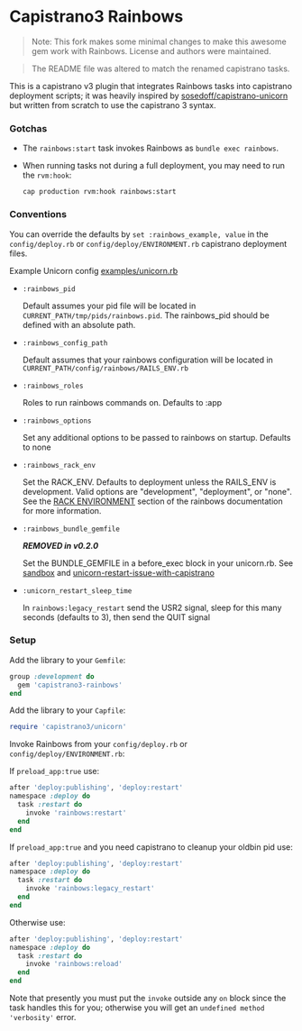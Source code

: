 # Capistrano3 Rainbows

> Note: This fork makes some minimal changes to make this awesome gem work with Rainbows. License and authors were maintained.

> The README file was altered to match the renamed capistrano tasks.

This is a capistrano v3 plugin that integrates Rainbows tasks into capistrano deployment scripts; it was heavily inspired by [sosedoff/capistrano-unicorn](https://github.com/sosedoff/capistrano-unicorn) but written from scratch to use the capistrano 3 syntax.

### Gotchas

- The `rainbows:start` task invokes Rainbows as `bundle exec rainbows`.

- When running tasks not during a full deployment, you may need to run the `rvm:hook`:

    `cap production rvm:hook rainbows:start`

### Conventions

You can override the defaults by `set :rainbows_example, value` in the `config/deploy.rb` or `config/deploy/ENVIRONMENT.rb` capistrano deployment files.

Example Unicorn config [examples/unicorn.rb](https://github.com/tablexi/capistrano3-unicorn/blob/master/examples/unicorn.rb)

- `:rainbows_pid`

    Default assumes your pid file will be located in `CURRENT_PATH/tmp/pids/rainbows.pid`. The rainbows_pid should be defined with an absolute path.

- `:rainbows_config_path`

    Default assumes that your rainbows configuration will be located in `CURRENT_PATH/config/rainbows/RAILS_ENV.rb`

- `:rainbows_roles`

    Roles to run rainbows commands on. Defaults to :app

- `:rainbows_options`

    Set any additional options to be passed to rainbows on startup. Defaults to none

- `:rainbows_rack_env`

    Set the RACK_ENV. Defaults to deployment unless the RAILS_ENV is development. Valid options are "development", "deployment", or "none". See the [RACK ENVIRONMENT](http://rainbows.bogomips.org/rainbows_1.html) section of the rainbows documentation for more information.

- `:rainbows_bundle_gemfile`

    ***REMOVED in v0.2.0***

    Set the BUNDLE_GEMFILE in a before_exec block in your unicorn.rb. See [sandbox](http://unicorn.bogomips.org/Sandbox.html) and [unicorn-restart-issue-with-capistrano](https://stackoverflow.com/questions/8330577/unicorn-restart-issue-with-capistrano)

- `:unicorn_restart_sleep_time`

    In `rainbows:legacy_restart` send the USR2 signal, sleep for this many seconds (defaults to 3), then send the QUIT signal

### Setup

Add the library to your `Gemfile`:

```ruby
group :development do
  gem 'capistrano3-rainbows'
end
```

Add the library to your `Capfile`:

```ruby
require 'capistrano3/unicorn'
```

Invoke Rainbows from your `config/deploy.rb` or `config/deploy/ENVIRONMENT.rb`:

If `preload_app:true` use:

```ruby
after 'deploy:publishing', 'deploy:restart'
namespace :deploy do
  task :restart do
    invoke 'rainbows:restart'
  end
end
```

If `preload_app:true` and you need capistrano to cleanup your oldbin pid use:

```ruby
after 'deploy:publishing', 'deploy:restart'
namespace :deploy do
  task :restart do
    invoke 'rainbows:legacy_restart'
  end
end
```

Otherwise use:

```ruby
after 'deploy:publishing', 'deploy:restart'
namespace :deploy do
  task :restart do
    invoke 'rainbows:reload'
  end
end
```

Note that presently you must put the `invoke` outside any `on` block since the task handles this for you; otherwise you will get an `undefined method 'verbosity'` error.
